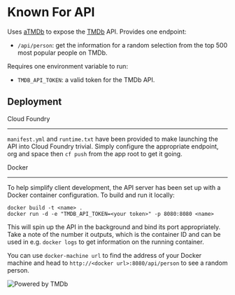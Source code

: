 Known For API
=============

Uses [aTMDb] to expose the [TMDb] API. Provides one endpoint:

 - `/api/person`: get the information for a random selection from the top 500
   most popular people on TMDb.

Requires one environment variable to run:

  - `TMDB_API_TOKEN`: a valid token for the TMDb API.

Deployment
----------

Cloud Foundry
_____________

`manifest.yml` and `runtime.txt` have been provided to make launching the API
into Cloud Foundry trivial. Simply configure the appropriate endpoint, org and
space then `cf push` from the app root to get it going.

Docker
______

To help simplify client development, the API server has been set up with a
Docker container configuration. To build and run it locally:

    docker build -t <name> .
    docker run -d -e "TMDB_API_TOKEN=<your token>" -p 8080:8080 <name>

This will spin up the API in the background and bind its port appropriately.
Take a note of the number it outputs, which is the container ID and can be used
in e.g. `docker logs` to get information on the running container.

You can use `docker-machine url` to find the address of your Docker
machine and head to `http://<docker url>:8080/api/person` to see a random
person.

![Powered by TMDb][TMDb logo]

  [aTMDb]: https://pythonhosted.org/atmdb/
  [TMDb]: https://www.themoviedb.org/
  [TMDb logo]: https://assets.tmdb.org/images/logos/var_2_0_PoweredByTMDB_Blk_Bree.png
